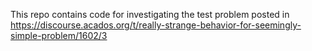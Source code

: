 This repo contains code for investigating the test problem posted in
https://discourse.acados.org/t/really-strange-behavior-for-seemingly-simple-problem/1602/3

